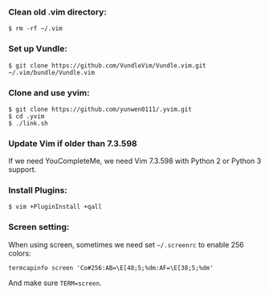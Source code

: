 ### Clean old .vim directory:

```
$ rm -rf ~/.vim
```


### Set up Vundle:

```
$ git clone https://github.com/VundleVim/Vundle.vim.git ~/.vim/bundle/Vundle.vim
```


### Clone and use yvim:

```
$ git clone https://github.com/yunwen0111/.yvim.git
$ cd .yvim
$ ./link.sh
```


### Update Vim if older than 7.3.598

If we need YouCompleteMe, we need Vim 7.3.598 with Python 2 or Python 3 support.


### Install Plugins:

```
$ vim +PluginInstall +qall
```


### Screen setting:

When using screen, sometimes we need set `~/.screenrc` to enable 256 colors:
```
termcapinfo screen 'Co#256:AB=\E[48;5;%dm:AF=\E[38;5;%dm'
```

And make sure `TERM=screen`.
